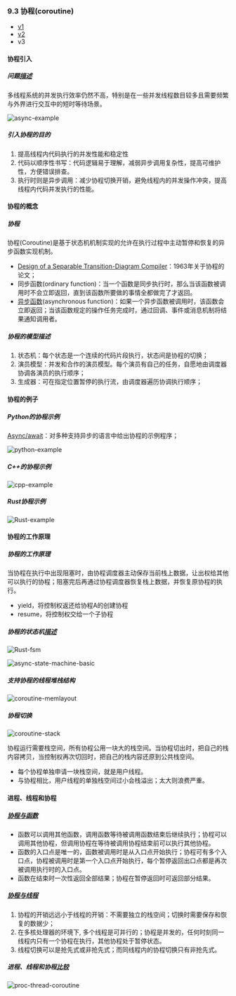 ### 9.3 协程(coroutine)

* [v1](https://github.com/LearningOS/os-lectures/blob/f7d4a00f5a0d55b5240d33175b29d8f1ccce72aa/lecture09/slide-09-03.md)
* [v2](https://github.com/LearningOS/os-lectures/blob/a19431e2d7bf6d57f5616773478fba30551a8922/lecture09/slide-09-03.md)
* v3

#### 协程引入

##### 问题[描述](https://os.phil-opp.com/async-await/#example)

多线程系统的并发执行效率仍然不高，特别是在一些并发线程数目较多且需要频繁与外界进行交互中的短时等待场景。

![async-example](figs/async-example.svg)

##### 引入协程的目的

1. 提高线程内代码执行的并发性能和稳定性
2. 代码以顺序性书写：代码逻辑易于理解，减弱异步调用复杂性，提高可维护性，方便错误排查。
3. 执行时则是异步调用：减少协程切换开销，避免线程内的并发操作冲突，提高线程内代码并发执行的性能。

#### 协程的概念

##### 协程

协程(Coroutine)是基于状态机机制实现的允许在执行过程中主动暂停和恢复的异步函数实现机制。

* [ Design of a Separable Transition-Diagram Compiler](http://melconway.com/Home/pdf/compiler.pdf)：1963年关于协程的论文；
* 同步函数(ordinary function)：当一个函数是同步执行时，那么当该函数被调用时不会立即返回，直到该函数所要做的事情全都做完了才返回。
* [异步函数](https://www.cnblogs.com/balingybj/p/4780442.html)(asynchronous function)：如果一个异步函数被调用时，该函数会立即返回；当该函数规定的操作任务完成时，通过回调、事件或消息机制将结果通知调用者。

##### 协程的模型描述

1. 状态机：每个状态是一个连续的代码片段执行，状态间是协程的切换；
2. 演员模型：并发和合作的演员模型。每个演员有自己的任务，自愿地由调度器协调各演员的执行顺序；
3. 生成器：可在指定位置暂停的执行流，由调度器遍历协调执行顺序；

#### 协程的例子

##### Python的协程示例

[Async/await](https://en.wikipedia.org/wiki/Async/await)：对多种支持异步的语言中给出协程的示例程序；



![python-example](figs/python-example.png)

##### C++的协程示例

![cpp-example](figs/cpp-example.png)

##### Rust协程示例

![Rust-example](figs/Rust-example.png)

#### 协程的工作原理

##### 协程的工作原理

当协程在执行中出现阻塞时，由协程调度器主动保存当前栈上数据，让出权给其他可以执行的协程；阻塞完后再通过协程调度器恢复栈上数据，并恢复原协程的执行。

* yield，将控制权返还给协程A的创建协程
* resume，将控制权交给一个子协程

##### 协程的状态机[描述](https://os.phil-opp.com/async-await/#the-async-await-pattern)

![Rust-fsm](figs/Rust-fsm.png)

![async-state-machine-basic](figs/async-state-machine-basic.svg)



##### 支持协程的线程堆栈结构

![coroutine-memlayout](figs/coroutine-memlayout.jpg)

##### 协程切换

![coroutine-stack](figs/coroutine-stack.jpg)

协程运行需要栈空间，所有协程公用一块大的栈空间。当协程切出时，把自己的栈内容拷贝，当控制权再次切回时，把自己的栈内容还原到公共栈空间。

* 每个协程单独申请一块栈空间，就是用户线程。
* 与协程相比，用户线程的单独栈空间过小会栈溢出；太大则浪费严重。 

#### 进程、线程和协程

##### [协程与函数](https://zh.wikipedia.org/wiki/%E5%8D%8F%E7%A8%8B)

* 函数可以调用其他函数，调用函数等待被调用函数结束后继续执行；协程可以调用其他协程，但调用协程在等待被调用协程结束前可以执行其他协程。
* 函数的入口点是唯一的，函数被调用时是从入口点开始执行；协程可有多个入口点，协程被调用时是第一个入口点开始执行，每个暂停返回出口点都是再次被调用执行时的入口点。
* 函数在结束时一次性返回全部结果；协程在暂停返回时可返回部分结果。

##### [协程与线程](https://www.cnblogs.com/theRhyme/p/14061698.html)

1. 协程的开销远远小于线程的开销：不需要独立的栈空间；切换时需要保存和恢复的数据少；
2. 在多核处理器的环境下, 多个线程是可并行的；协程是并发的，任何时刻同一线程内只有一个协程在执行，其他协程处于暂停状态。
3. 线程切换可以是抢先式或非抢先式；而同线程内的协程切换只有非抢先式。

##### 进程、线程和协程[比较](https://www.cnblogs.com/theRhyme/p/14061698.html)

![proc-thread-coroutine](figs/proc-thread-coroutine.png)



